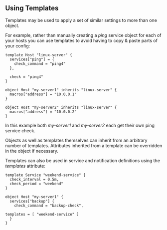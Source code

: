 ## Using Templates

Templates may be used to apply a set of similar settings to more than one
object.

For example, rather than manually creating a *ping* service object for each of
your hosts you can use templates to avoid having to copy & paste parts of your
config:

    template Host "linux-server" {
      services["ping"] = {
        check_command = "ping4"
      },

      check = "ping4"
    }

    object Host "my-server1" inherits "linux-server" {
      macros["address"] = "10.0.0.1"
    }

    object Host "my-server2" inherits "linux-server" {
      macros["address"] = "10.0.0.2"
    }

In this example both *my-server1* and *my-server2* each get their own ping
service check.

Objects as well as templates themselves can inherit from an arbitrary number of
templates. Attributes inherited from a template can be overridden in the
object if necessary.

Templates can also be used in service and notification definitions using the
*templates* attribute:

    template Service "weekend-service" {
      check_interval = 0.5m,
      check_period = "weekend"
    }

    object Host "my-server1" {
      services["backup"] {
        check_command = "backup-check",

	templates = [ "weekend-service" ]
      }
    }
